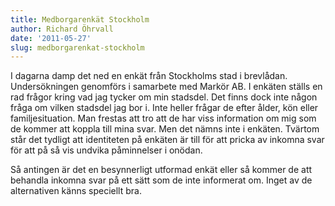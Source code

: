 ```yaml
---
title: Medborgarenkät Stockholm
author: Richard Öhrvall
date: '2011-05-27'
slug: medborgarenkat-stockholm
---
```


I dagarna damp det ned en enkät från Stockholms stad i brevlådan. Undersökningen genomförs i samarbete med Markör AB. I enkäten ställs en rad frågor kring vad jag tycker om min stadsdel. Det finns dock inte någon fråga om vilken stadsdel jag bor i. Inte heller frågar de efter ålder, kön eller familjesituation. Man frestas att tro att de har viss information om mig som de kommer att koppla till mina svar. Men det nämns inte i enkäten. Tvärtom står det tydligt att identiteten på enkäten är till för att pricka av inkomna svar för att på så vis undvika påminnelser i onödan.

Så antingen är det en besynnerligt utformad enkät eller så kommer de att behandla inkomna svar på ett sätt som de inte informerat om. Inget av de alternativen känns speciellt bra.
